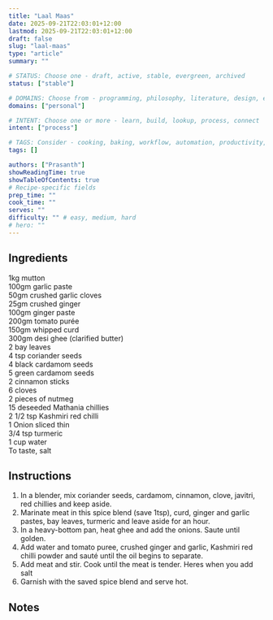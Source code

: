 ```yaml
---
title: "Laal Maas"
date: 2025-09-21T22:03:01+12:00
lastmod: 2025-09-21T22:03:01+12:00
draft: false
slug: "laal-maas"
type: "article"
summary: ""

# STATUS: Choose one - draft, active, stable, evergreen, archived
status: ["stable"]

# DOMAINS: Choose from - programming, philosophy, literature, design, entrepreneurship, personal
domains: ["personal"]

# INTENT: Choose one or more - learn, build, lookup, process, connect
intent: ["process"]

# TAGS: Consider - cooking, baking, workflow, automation, productivity, quick, comfort-food
tags: []

authors: ["Prasanth"]
showReadingTime: true
showTableOfContents: true
# Recipe-specific fields
prep_time: ""
cook_time: ""
serves: ""
difficulty: "" # easy, medium, hard
# hero: ""
---
```


## Ingredients
1kg mutton  
100gm garlic paste  
50gm crushed garlic cloves  
25gm crushed ginger  
100gm ginger paste  
200gm tomato purée  
150gm whipped curd  
300gm desi ghee (clarified butter)  
2 bay leaves  
4 tsp coriander seeds  
4 black cardamom seeds  
5 green cardamom seeds  
2 cinnamon sticks  
6 cloves  
2 pieces of nutmeg  
15 deseeded Mathania chillies  
2 1/2 tsp Kashmiri red chilli  
1 Onion sliced thin  
3/4 tsp turmeric  
1 cup water  
To taste, salt  

## Instructions
1. In a blender, mix coriander seeds, cardamom, cinnamon, clove, javitri, red chillies and keep aside.
2. Marinate meat in this spice blend (save 1tsp), curd, ginger and garlic pastes, bay leaves, turmeric and leave aside for an hour.
3. In a heavy-bottom pan, heat ghee and add the onions. Saute until golden.
4. Add water and tomato puree, crushed ginger and garlic, Kashmiri red chilli powder and sauté until the oil begins to separate.
5. Add meat and stir. Cook until the meat is tender. Heres when you add salt
6. Garnish with the saved spice blend and serve hot.

## Notes